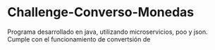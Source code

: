 # Challenge-Converso-Monedas
Programa desarrollado en java, utilizando microservicios, poo y json. Cumple con el funcionamiento de convertsión de

